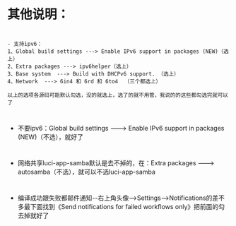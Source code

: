 # 其他说明：
#
````
- 支持ipv6：
1、Global build settings ---> Enable IPv6 support in packages (NEW)（选上）
2、Extra packages ---> ipv6helper（选上）
3、Base system  ---> Build with DHCPv6 support. （选上）
4、Network  ---> 6in4 和 6rd 和 6to4  （三个都选上）

以上的选项各源码可能默认勾选，没的就选上，选了的就不用管，我说的的这些都勾选完就可以了
````
#
- 不要ipv6：Global build settings ---> Enable IPv6 support in packages (NEW)（不选），就好了
#
- 网络共享luci-app-samba默认是去不掉的，在：Extra packages ---> autosamba（不选），就可以不选luci-app-samba
#
- 编译成功跟失败都邮件通知--右上角头像-->Settings-->Notifications的差不多最下面找到《Send notifications for failed workflows only》把前面的勾去掉就好了
